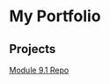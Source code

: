 # My Portfolio

## Projects

<a href="https://jw740.github.io/PCDE-Activity-9.1/">Module 9.1 Repo</a>
